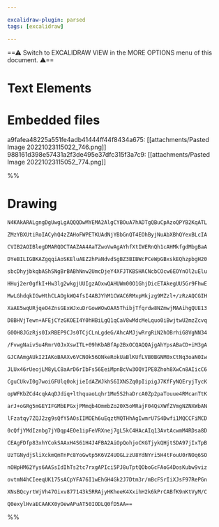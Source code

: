 ```yaml
---

excalidraw-plugin: parsed
tags: [excalidraw]

---
```

==⚠  Switch to EXCALIDRAW VIEW in the MORE OPTIONS menu of this document. ⚠==


# Text Elements

# Embedded files
a9fafea48225a551fe4adb41444ff44f8434a675: [[attachments/Pasted Image 20221023115022_746.png]]
988161d398e57431a2f3de495e37dfc315f3a7c9: [[attachments/Pasted Image 20221023115052_774.png]]

%%
# Drawing
```compressed-json
N4KAkARALgngDgUwgLgAQQQDwMYEMA2AlgCYBOuA7hADTgQBuCpAzoQPYB2KqATL

ZMzYBXUtiRoIACyhQ4zZAHoFWPETKUAdNjYBbGnQT4EOhByjNuAbXBhQYexBLcIA

CVIB2AOIBlegDMARQDCTAAZAA4AaTZwoVwAgAYhfXtIWERnQh1cAHMkfgdMbgBaA

DYeBILIGBKAZgqqiAoSKEluAEZ2hPaNdvdSgBZ3BIBWcPCeWpGBxskEQhzpbgH20

sbcDhyjbkqbAShSNgBrBABhNnw2UmcDjeY4XFJTKBSHACNcbCOcw6EOYnOl2uElu

HHuj2er0gfkI+Hw3lg2wkgjUUIgzAOxwQAHUWm00O1GhjDicETAkegUU5Gr9FhwE

MwLGhdqkIGwHthCLAOgkWQ4fsI4ABJYhM1CWAC6RMxpMkjzg9MZzl+/zRzAQCGIH

XaAE5wqURjqeO4ZnsGExWJxuDrGowWOwOAA5ThibjTfqrdw8NZmwjMAAihgQUE13

D8BHVjTewn+AFEjCYzGKOEI4Y0hHBiLgQ1qCaV8wMdcMeLquo0iBwjtwU2mzZcvq

G0OH8JGzRjs0IxRBEP9CJs0TCjCLnLgdeG/AhcAMJjwRrgRiN2hOBrhiG8VgNN34

/FvwgNaivSu4RmrVOJxXswITL+09hKbABfAp2BxOCQAQQAjgAhYpsABaCD+iM3gA

GJCAAmgAUkI2IAKoBAAXv6VCNOk56ONkeRokUaBlKUfLVB0BGNM0xCtNq3oaN0Iw

JLUx46rUeojLM8yLC8aArD6rIbFs56EeiMpnBcVw3OQYIPE8Zhoh8XwCn8AIicC6

CguCUkvI0g7woiGFUlq0okjieIdAZWJkhS6IXNSZq0pIipigJ7KfFyNQEryjTycK

opWFKbZCd4cqkAqDJdiq+lthquaoLqhr1Me5S2haDrcA0Zp2paTouue4RMcanTtK

arJ+oGRg5mGEYIFGMbEPGxjPMmqb4OmmbZo20X5oMRajF04QsXWfZVmgNZNXWbAN

lFzatqy7ZQJ2zg9sQfY5AOsIIMOEh6uEqztMQTHhAgIwmrU7S4Dwfi1MQCCFiMCD

0cQfjYMdIznbg7jYDqp4EOe1ipFeVRXnej7gL5kC4HAcAIq13AvtAcwmM4RDsa8D

CEAgFDfp83xhYCokSAAxH4S61H4J4FBA2AiOpQohjoCKGTjykQHjtSDA97jIxTpB

UzTGNydjSliXckmQmTnPc8YoGwtp5K6VZ4UOGLzzU8YdNYri5H4tFouU0rNOq6SO

nOHpHM62Yys6AASsIdIhTs2tc7rxgAPIci5PJ8uTptQOboGcFAoG4DosKubw9viz

ovtmN4hCIeeqUK175sACpYFA76I1wEhGH4Gk2J7Dtm3r/mBcFSrIiXJsF97RePGn

XNsBQcyrtWjVh47Oixv877143k5RRAjyHKheeK4XxihH2k6kPrCABfK9nKtVyM/C

Q0exylHvaECAAKX0yOewAPuAT50IODLQ0fD5AA==
```
%%